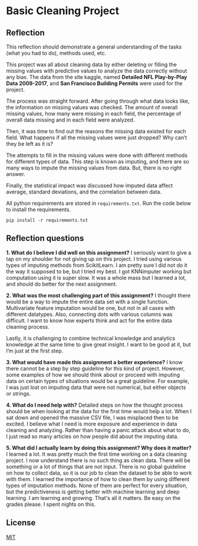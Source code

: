  # Basic Cleaning Project

## Reflection

This reflection should demonstrate a general understanding of the tasks (what you had to do), methods used, etc.

This project was all about cleaning data by either deleting or filling the missing values with predictive values to analyze the data correctly without any bias. The data from the site kaggle, named **Detailed NFL Play-by-Play Data 2009-2017**, and **San Francisco Building Permits** were used for the project.

The process was straight forward. After going through what data looks like, the information on missing values was checked. The amount of overall missing values, how many were missing in each field, the percentage of overall data missing and in each field were analyzed. 

Then, it was time to find out the reasons the missing data existed for each field. What happens if all the missing values were just dropped? Why can’t they be left as it is? 

The attempts to fill in the missing values were done with different methods for different types of data. This step is known as imputing, and there are so many ways to impute the missing values from data. But, there is no right answer. 

Finally, the statistical impact was discussed how imputed data affect average, standard deviations, and the correlation between data.

All python requirements are stored in `requirements.txt`. Run the code below to install the requirements.


    pip install -r requirements.txt


## Reflection questions

**1. What do I believe I did well on this assignment?**
I seriously want to give a tap on my shoulder for not giving up on this project. I tried using various types of imputing methods from ScikitLearn. I am pretty sure I did not do it the way it supposed to be, but I tried my best. I got KNNimputer working but computation using it is super slow. It was a whole mass but I learned a lot, and should do better for the next assignment.  

**2. What was the most challenging part of this assignment?**
I thought there would be a way to impute the entire data set with a single function. Multivariate feature imputation would be one, but not in all cases with different datatypes. Also, connecting dots with various columns was difficult. I want to know how experts think and act for the entire data cleaning process.

Lastly, it is challenging to combine technical knowledge and analytics knowledge at the same time to give great insight. I want to be good at it, but I’m just at the first step.

**3. What would have made this assignment a better experience?**
I know there cannot be a step by step guideline for this kind of project. However, some examples of how we should think about or proceed with imputing data on certain types of situations would be a great guideline. For example, I was just lost on imputing data that were not numerical, but either objects or strings.

**4. What do I need help with?**
Detailed steps on how the thought process should be when looking at the data for the first time would help a lot. When I sat down and opened the massive CSV file, I was misplaced then to be excited. I believe what I need is more exposure and experience in data cleaning and analyzing. Rather than having a panic attack about what to do, I just read so many articles on how people did about the imputing data.

**5. What did I actually learn by doing this assignment? Why does it matter?**
I learned a lot. It was pretty much the first time working on a data cleaning project. I now understand there is no such thing as clean data. There will be something or a lot of things that are not input. There is no global guideline on how to collect data, so it is our job to clean the dataset to be able to work with them. I learned the importance of how to clean them by using different types of imputation methods. None of them are perfect for every situation, but the predictiveness is getting better with machine learning and deep learning. I am learning and growing. That's all it matters. Be easy on the grades please. I spent nights on this.

## License

[MIT](https://choosealicense.com/licenses/mit/)

